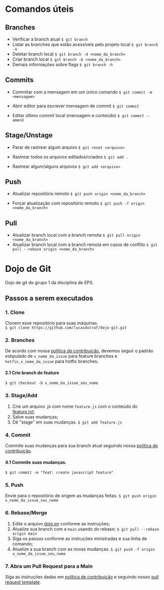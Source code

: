 # Comandos úteis
## Branches
* Verificar a branch atual
  ```$ git branch```
* Listar as branches que estão acessíveis pelo projeto local
  ```$ git branch -a```
* Deletar branch local
  ```$ git branch -d <nome_da_branch>```
* Criar branch local
  ```$ git branch -b <nome_da_branch>```
* Demais informações sobre flags
  ```$ git branch -h```
  
## Commits
* Commitar com a mensagem em um único comando
  ```$ git commit -m <mensagem>```

* Abrir editor para escrever mensagem de commit
  ```$ git commit```
  
* Editar último commit local (mensagem e conteúdo)
  ```$ git commit --amend```

## Stage/Unstage
* Parar de rastrear algum arquivo
  ```$ git reset <arquivo>```
  
* Rastrear todos os arquivos editados/criados
  ```$ git add .```
  
* Rastrear algum/alguns arquivos
  ```$ git add <arquivo>```
  
## Push
* Atualizar repositório remoto
  ```$ git push origin <nome_da_branch>```
  
* Forçar atualização com repositório remoto
  ```$ git push -f origin <nome_da_branch>```
## Pull
* Atualizar branch local com a branch remota
  ```$ git pull origin <nome_da_branch>```
* Atualizar branch local com a branch remota em casos de conflito
  ```$ git pull --rebase origin <nome_da_branch>```

# Dojo de Git
Dojo de git do grupo 1 da disciplina de EPS.

## Passos a serem executados
### 1. Clone
Clonem esse repositório para suas máquinas.  
```$ git clone https://github.com/lucasdutraf/dojo-git.git```

### 2. Branches
De acordo com nossa [política de contribuição](https://github.com/fga-eps-mds/EPS-2020-2-G1/blob/main/CONTRIBUTING.md), devemos seguir o padrão estipulado de `x_nome_da_issue` para feature branches e `hotfix_x_nome_da_issue` para hotfix branches.
#### 2.1 Crie branch de feature
```$ git checkout -b x_nome_da_issue_seu_nome```

### 3. Stage/Add
1. Crie um arquivo .js com nome `feature.js` com o conteúdo do [feature.txt](feature.txt);
2. Salve suas mudanças;
3. Dê "stage" em suas mudanças. ```$ git add feature.js```

### 4. Commit
Commite suas mudanças para sua branch atual seguindo nossa [política de contribuição](https://github.com/fga-eps-mds/EPS-2020-2-G1/blob/main/CONTRIBUTING.md).
#### 4.1 Commite suas mudanças.
```$ git commit -m "feat: create javascript feature"```

### 5. Push
Envie para o repositório de origem as mudanças feitas.
```$ git push origin x_nome_da_issue_seu_nome```

### 6. Rebase/Merge
1. Edite o arquivo [dojo.py](dojo.py) conforme as instruções;
2. Atualize sua branch com a `main` usando do rebase; ```$ git pull --rebase origin main```
3. Siga os passos conforme as instruções ministradas e sua linha de comando;
4. Atualize a sua branch com as novas mudanças. ```$ git push -f origin x_nome_da_issue_seu_nome```

### 7. Abra um Pull Request para a Main
Siga as instruções dadas em [política de contribuição](https://github.com/fga-eps-mds/EPS-2020-2-G1/blob/main/CONTRIBUTING.md) e seguindo nosso [pull request template](https://github.com/fga-eps-mds/EPS-2020-2-G1/blob/main/.github/pull_request_template.md).

